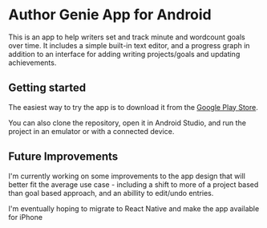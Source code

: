 # Author Genie App for Android

This is an app to help writers set and track minute and wordcount goals over time. It includes a simple built-in text editor, and a progress graph in addition to an interface for adding writing projects/goals and updating achievements. 

## Getting started

The easiest way to try the app is to download it from the [Google Play Store](https://play.google.com/store/apps/details?id=com.ryanschafer.authorgenie3&hl=en_US&gl=US).

You can also clone the repository, open it in Android Studio, and run the project in an emulator or with a connected device.

## Future Improvements

I'm currently working on some improvements to the app design that will better fit the average use case - including a shift to more of a project based than goal based approach, and an abillity to edit/undo entries.

I'm eventually hoping to migrate to React Native and make the app available for iPhone
